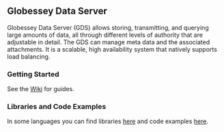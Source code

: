 ## Globessey Data Server

Globessey Data Server (GDS) allows storing, transmitting, and querying large amounts of data, all through different levels of authority that are adjustable in detail. The GDS can manage meta data and the associated attachments. It is a scalable, high availability system that natively supports load balancing.

### Getting Started

See the [Wiki](https://github.com/arh-eu/gds/wiki) for guides.

### Libraries and Code Examples

In some languages you can find libraries [here](https://github.com/arh-eu/gds/wiki/Libraries) and code examples [here](https://github.com/arh-eu/gds/tree/master/src/examples).
